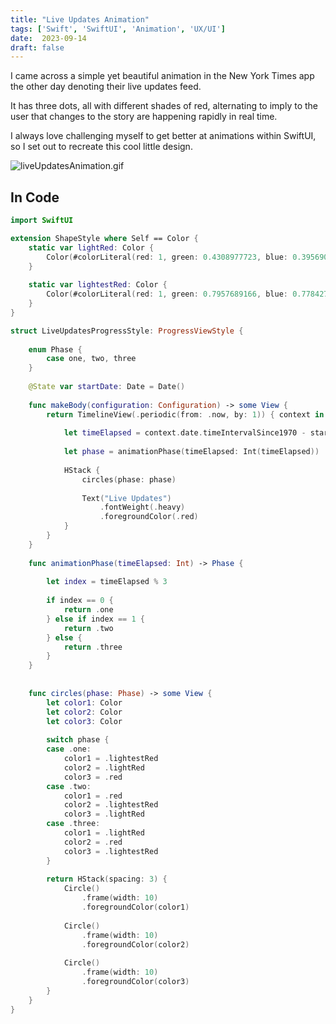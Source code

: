 ```yaml
---
title: "Live Updates Animation"
tags: ['Swift', 'SwiftUI', 'Animation', 'UX/UI']
date:  2023-09-14
draft: false
---
```

I came across a simple yet beautiful animation in the New York Times app the other day denoting their live updates feed.

It has three dots, all with different shades of red, alternating to imply to the user that changes to the story are happening rapidly in real time.

I always love challenging myself to get better at animations within SwiftUI, so I set out to recreate this cool little design.

![liveUpdatesAnimation.gif](/liveUpdatesAnimation.gif)

## In Code

```swift
import SwiftUI

extension ShapeStyle where Self == Color {
    static var lightRed: Color {
        Color(#colorLiteral(red: 1, green: 0.4308977723, blue: 0.3956909776, alpha: 1))
    }
    
    static var lightestRed: Color {
        Color(#colorLiteral(red: 1, green: 0.7957689166, blue: 0.7784273028, alpha: 1))
    }
}

struct LiveUpdatesProgressStyle: ProgressViewStyle {
    
    enum Phase {
        case one, two, three
    }
    
    @State var startDate: Date = Date()
    
    func makeBody(configuration: Configuration) -> some View {
        return TimelineView(.periodic(from: .now, by: 1)) { context in
         
            let timeElapsed = context.date.timeIntervalSince1970 - startDate.timeIntervalSince1970
            
            let phase = animationPhase(timeElapsed: Int(timeElapsed))
            
            HStack {
                circles(phase: phase)
                
                Text("Live Updates")
                    .fontWeight(.heavy)
                    .foregroundColor(.red)
            }
        }
    }
    
    func animationPhase(timeElapsed: Int) -> Phase {
        
        let index = timeElapsed % 3
        
        if index == 0 {
            return .one
        } else if index == 1 {
            return .two
        } else {
            return .three
        }
    }
    
    
    func circles(phase: Phase) -> some View {
        let color1: Color
        let color2: Color
        let color3: Color
        
        switch phase {
        case .one:
            color1 = .lightestRed
            color2 = .lightRed
            color3 = .red
        case .two:
            color1 = .red
            color2 = .lightestRed
            color3 = .lightRed
        case .three:
            color1 = .lightRed
            color2 = .red
            color3 = .lightestRed
        }
        
        return HStack(spacing: 3) {
            Circle()
                .frame(width: 10)
                .foregroundColor(color1)
            
            Circle()
                .frame(width: 10)
                .foregroundColor(color2)
            
            Circle()
                .frame(width: 10)
                .foregroundColor(color3)
        }
    }
}
```
